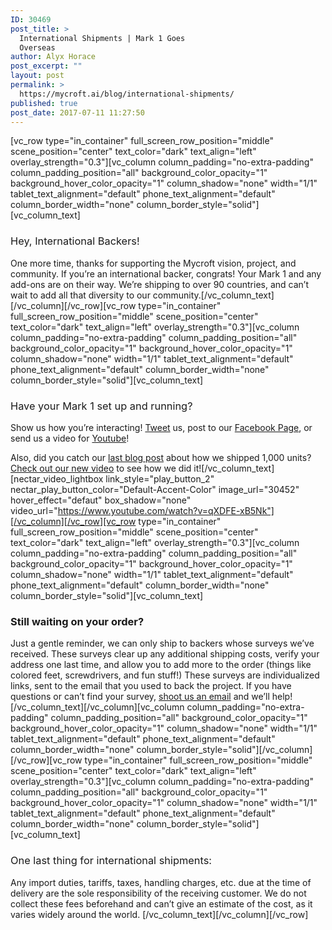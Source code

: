 ```yaml
---
ID: 30469
post_title: >
  International Shipments | Mark 1 Goes
  Overseas
author: Alyx Horace
post_excerpt: ""
layout: post
permalink: >
  https://mycroft.ai/blog/international-shipments/
published: true
post_date: 2017-07-11 11:27:50
---
```

[vc_row type="in_container" full_screen_row_position="middle" scene_position="center" text_color="dark" text_align="left" overlay_strength="0.3"][vc_column column_padding="no-extra-padding" column_padding_position="all" background_color_opacity="1" background_hover_color_opacity="1" column_shadow="none" width="1/1" tablet_text_alignment="default" phone_text_alignment="default" column_border_width="none" column_border_style="solid"][vc_column_text]
<h3><span style="font-weight: 400;">Hey, International Backers!</span></h3>
<span style="font-weight: 400;">One more time, thanks for supporting the Mycroft vision, project, and community. If you’re an international backer, congrats! Your Mark 1 and any add-ons are on their way. We’re shipping to over 90 countries, and can’t wait to add all that diversity to our community.</span>[/vc_column_text][/vc_column][/vc_row][vc_row type="in_container" full_screen_row_position="middle" scene_position="center" text_color="dark" text_align="left" overlay_strength="0.3"][vc_column column_padding="no-extra-padding" column_padding_position="all" background_color_opacity="1" background_hover_color_opacity="1" column_shadow="none" width="1/1" tablet_text_alignment="default" phone_text_alignment="default" column_border_width="none" column_border_style="solid"][vc_column_text]
<h3><span style="font-weight: 400;">Have your Mark 1 set up and running? </span></h3>
<span style="font-weight: 400;">Show us how you’re interacting! <a href="https://twitter.com/mycroft_ai">Tweet</a> us, post to our <a href="https://www.facebook.com/aiforeveryone/">Facebook Page</a>, or send us a video for <a href="https://www.youtube.com/channel/UC1dlmB1lup9RwFQBSGnhA-g">Youtube</a>! </span>

Also, did you catch our <a href="https://mycroft.ai/millennium-milestone/">last blog post</a> about how we shipped 1,000 units? <a href="https://youtu.be/qXDFE-xB5Nk">Check out our new video</a> to see how we did it![/vc_column_text][nectar_video_lightbox link_style="play_button_2" nectar_play_button_color="Default-Accent-Color" image_url="30452" hover_effect="defaut" box_shadow="none" video_url="https://www.youtube.com/watch?v=qXDFE-xB5Nk"][/vc_column][/vc_row][vc_row type="in_container" full_screen_row_position="middle" scene_position="center" text_color="dark" text_align="left" overlay_strength="0.3"][vc_column column_padding="no-extra-padding" column_padding_position="all" background_color_opacity="1" background_hover_color_opacity="1" column_shadow="none" width="1/1" tablet_text_alignment="default" phone_text_alignment="default" column_border_width="none" column_border_style="solid"][vc_column_text]
<h3>Still waiting on your order?</h3>
<span style="font-weight: 400;">Just a gentle reminder, we can only ship to backers whose surveys we’ve received. These surveys clear up any additional shipping costs, verify your address one last time, and allow you to add more to the order (things like colored feet, screwdrivers, and fun stuff!) These surveys are individualized links, sent to the email that you used to back the project. If you have questions or can’t find your survey, </span><a href="https://mycroft.ai/contact/"><span style="font-weight: 400;">shoot us an email</span></a><span style="font-weight: 400;"> and we’ll help!</span>[/vc_column_text][/vc_column][vc_column column_padding="no-extra-padding" column_padding_position="all" background_color_opacity="1" background_hover_color_opacity="1" column_shadow="none" width="1/1" tablet_text_alignment="default" phone_text_alignment="default" column_border_width="none" column_border_style="solid"][/vc_column][/vc_row][vc_row type="in_container" full_screen_row_position="middle" scene_position="center" text_color="dark" text_align="left" overlay_strength="0.3"][vc_column column_padding="no-extra-padding" column_padding_position="all" background_color_opacity="1" background_hover_color_opacity="1" column_shadow="none" width="1/1" tablet_text_alignment="default" phone_text_alignment="default" column_border_width="none" column_border_style="solid"][vc_column_text]
<h3><span style="font-weight: 400;">One last thing for international shipments:</span></h3>
<span style="font-weight: 400;">Any import duties, tariffs, taxes, handling charges, etc. due at the time of delivery are the sole responsibility of the receiving customer. We do not collect these fees beforehand and can’t give an estimate of the cost, as it varies widely around the world. </span>[/vc_column_text][/vc_column][/vc_row]